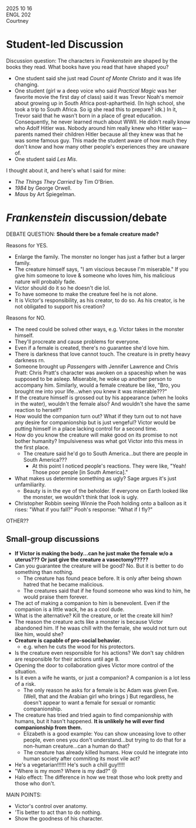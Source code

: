 2025 10 16  
ENGL 202  
Courtney  


# Student-led Discussion

Discussion question: The characters in *Frankenstein* are shaped by the books they read. What books have you read that have shaped you?

- One student said she just read *Count of Monte Christo* and it was life changing.
- One student (girl w a deep voice who said *Practical Magic* was her favorite movie the first day of class) said it was Trevor Noah's memoir about growing up in South Africa post-aphartheid. (In high school, she took a trip to South Africa. So ig she read this to prepare? idk.) In it, Trevor said that he wasn't born in a place of great education. Consequently, he never learned much about WWII. He didn't really know who Adolf Hitler was. Nobody around him really knew who Hitler was&mdash;parents named their children Hitler because all they knew was that he was some famous guy. This made the student aware of how much they don't know and how many other people's experiences they are unaware of.
- One student said *Les Mis*.

I thought about it, and here's what I said for mine:

- *The Things They Carried* by Tim O'Brien.
- *1984* by George Orwell.
- *Maus* by Art Spiegelman.

# *Frankenstein* discussion/debate

DEBATE QUESTION: **Should there be a female creature made?**

Reasons for YES.

- Enlarge the family. The monster no longer has just a father but a larger family.
- The creature himself says, "I am viscious because I'm miserable." If you give him someone to love & someone who loves him, his malicious nature will probably fade. 
- Victor should do it so he doesn't die lol.
- To have someone to make the creature feel he is not alone.
- It is Victor's responsibility, as his creator, to do so. As his creator, is he not obligated to support his creation?

Reasons for NO.

- The need could be solved other ways, e.g. Victor takes in the monster himself.
- They'll procreate and cause problems for everyone.
- Even if a female is created, there's no guarantee she'd love him.
- There is darkness that love cannot touch. The creature is in pretty heavy darkness rn.
- Someone brought up *Passengers* with Jennifer Lawrence and Chris Pratt: Chris Pratt's character was awoken on a spaceship when he was supposed to be asleep. Miserable, he woke up another person to accompany him. Similarly, would a female creature be like, "Bro, you brought me into your life...when you knew it was miserable???" 
- If the creature himself is grossed out by his appearance (when he looks in the water), wouldn't the female also? And wouldn't she have the same reaction to herself?
- How would the companion turn out? What if they turn out to not have any desire for companionship but is just vengeful? Victor would be putting himself in a place lacking control for a second time.
- How do you know the creature will make good on its promise to not bother humanity? Impulsiveness was what got Victor into this mess in the first place.
    - The creature said he'd go to South America...but there are people in South America???
        - At this point I noticed people's reactions. They were like, "Yeah! Those poor people [in South America]."
- What makes us determine something as ugly? Sage argues it's just unfamiliarity.
    - Beauty is in the eye of the beholder. If everyone on Earth looked like the monster, we wouldn't think that look is ugly.
- Christopher Robbin seeing Winnie the Pooh holding onto a balloon as it rises: "What if you fall?" Pooh's response: "What if I fly?"

OTHER??

## Small-group discussions

- **If Victor is making the body...can he just make the female w/o a uterus??? Or just give the creature a vasectomy?????**
- Can you guarantee the creature will be good? No. But it is better to do something than nothing.
    - The creature has found peace before. It is only after being shown hatred that he became malicious.
    - The creatures said that if he found someone who was kind to him, he would praise them forever. 
- The act of making a companion to him is benevolent. Even if the companion is a little wack, he as a cool dude. 
- What is the alternative? Kill the creature, or let the create kill him?
- The reason the creature acts like a monster is because Victor abandoned him. If he waas chill with the female, she would not turn out like him, would she?
- **Creature is capable of pro-social behavior.**
    - e.g. when he cuts the wood for his protectors.
- Is the creature even responsible for his actions? We don't say children are responsible for their actions until age 8.
- Opening the door to collaboration gives Victor more control of the situation.
- Is it even a wife he wants, or just a companion? A companion is a lot less of a risk.
    - The only reason he asks for a female is bc Adam was given Eve. (Well, that and the Arabian girl who brings ) But regardless, he doesn't appear to want a female for sexual or romantic companionship.
- The creature has tried and tried again to find companionship with humans, but it hasn't happened. **It is unlikely he will ever find companionship from them.**
    - Elizabeth is a good example: You can show unceasing love to other people, even ones you don't understand...but trying to do that for a non-human creature...can a human do that?
    - The creature has already killed humans. How could he integrate into human society after commiting its most vile act? 
- He's a vegetarian!!!!!! He's such a chill guy!!!!!
- "Where is my mom? Where is my dad?" 😢
- Halo effect: The difference in how we treat those who look pretty and those who don't.

MAIN POINTS:

- Victor's control over anatomy.
- 'Tis better to act than to do nothing.
- Show the goodness of his character.